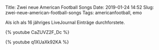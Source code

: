 Title: Zwei neue American Football Songs
Date: 2019-01-24 14:52
Slug: zwei-neue-american-football-songs
Tags: americanfootball, emo

Als ich als 16 jähriges LiveJournal Einträge durchforstete.

{% youtube CaZUVZ2F_Dc %}

{% youtube q1XUaXk92KA %}
